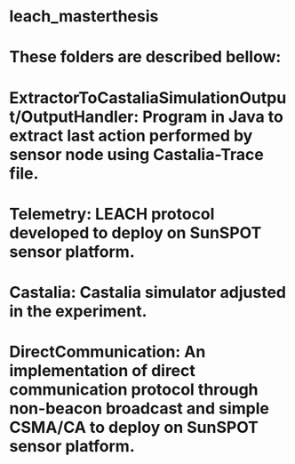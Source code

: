 

# leach_masterthesis

# These folders are described bellow:

# ExtractorToCastaliaSimulationOutput/OutputHandler: Program in Java to extract last action performed by sensor node using Castalia-Trace file.

# Telemetry: LEACH protocol developed to deploy on SunSPOT sensor platform.

# Castalia: Castalia simulator adjusted in the experiment. 

# DirectCommunication: An implementation of direct communication protocol through non-beacon broadcast and simple CSMA/CA to deploy on SunSPOT sensor platform.
